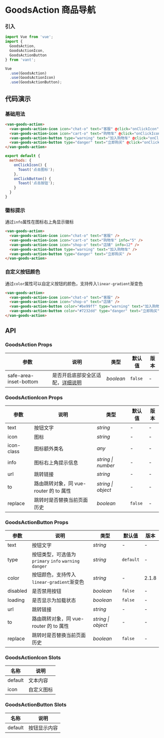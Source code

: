# GoodsAction 商品导航

### 引入

``` javascript
import Vue from 'vue';
import {
  GoodsAction,
  GoodsActionIcon,
  GoodsActionButton
} from 'vant';

Vue
  .use(GoodsAction)
  .use(GoodsActionIcon)
  .use(GoodsActionButton);
```

## 代码演示

### 基础用法

```html
<van-goods-action>
  <van-goods-action-icon icon="chat-o" text="客服" @click="onClickIcon" />
  <van-goods-action-icon icon="cart-o" text="购物车" @click="onClickIcon" />
  <van-goods-action-button type="warning" text="加入购物车" @click="onClickButton" />
  <van-goods-action-button type="danger" text="立即购买" @click="onClickButton" />
</van-goods-action>
```

```javascript
export default {
  methods: {
    onClickIcon() {
      Toast('点击图标');
    },
    onClickButton() {
      Toast('点击按钮');
    }
  }
}
```

### 徽标提示

通过`info`属性在图标右上角显示徽标

```html
<van-goods-action>
  <van-goods-action-icon icon="chat-o" text="客服" />
  <van-goods-action-icon icon="cart-o" text="购物车" info="5" />
  <van-goods-action-icon icon="shop-o" text="店铺" info=12" />
  <van-goods-action-button type="warning" text="加入购物车" />
  <van-goods-action-button type="danger" text="立即购买" />
</van-goods-action>
```

### 自定义按钮颜色

通过`color`属性可以自定义按钮的颜色，支持传入`linear-gradient`渐变色

```html
<van-goods-action>
  <van-goods-action-icon icon="chat-o" text="客服" />
  <van-goods-action-icon icon="shop-o" text="店铺" />
  <van-goods-action-button color="#be99ff" type="warning" text="加入购物车" />
  <van-goods-action-button color="#7232dd" type="danger" text="立即购买" />
</van-goods-action>
```

## API

### GoodsAction Props

| 参数 | 说明 | 类型 | 默认值 | 版本 |
|------|------|------|------|------|
| safe-area-inset-bottom | 是否开启底部安全区适配，[详细说明](#/zh-CN/quickstart#di-bu-an-quan-qu-gua-pei) | *boolean* | `false` | - |

### GoodsActionIcon Props

| 参数 | 说明 | 类型 | 默认值 | 版本 |
|------|------|------|------|------|
| text | 按钮文字 | *string* | - | - |
| icon | 图标 | *string* | - | - |
| icon-class | 图标额外类名 | *any* | - | - |
| info | 图标右上角提示信息 | *string \| number* | - | - |
| url | 跳转链接 | *string* | - | - |
| to | 路由跳转对象，同 vue-router 的 to 属性 | *string \| object* | - | - |
| replace | 跳转时是否替换当前页面历史 | *boolean* | `false` | - |

### GoodsActionButton Props

| 参数 | 说明 | 类型 | 默认值 | 版本 |
|------|------|------|------|------|
| text | 按钮文字 | *string* | - | - |
| type | 按钮类型，可选值为 `primary` `info` `warning` `danger` | *string* | `default` | - |
| color | 按钮颜色，支持传入`linear-gradient`渐变色 | *string* | - | 2.1.8 |
| disabled | 是否禁用按钮 | *boolean* | `false` | - | - |
| loading | 是否显示为加载状态 | *boolean* | `false` | - | - |
| url | 跳转链接 | *string* | - | - |
| to | 路由跳转对象，同 vue-router 的 to 属性 | *string \| object* | - | - |
| replace | 跳转时是否替换当前页面历史 | *boolean* | `false` | - |

### GoodsActionIcon Slots

| 名称 | 说明 |
|------|------|
| default | 文本内容 |
| icon | 自定义图标 |

### GoodsActionButton Slots

| 名称 | 说明 |
|------|------|
| default | 按钮显示内容 |
